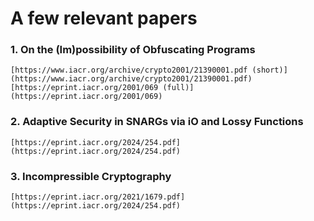     

# A few relevant papers

### 1. On the (Im)possibility of Obfuscating Programs

    [https://www.iacr.org/archive/crypto2001/21390001.pdf (short)](https://www.iacr.org/archive/crypto2001/21390001.pdf)
    [https://eprint.iacr.org/2001/069 (full)](https://eprint.iacr.org/2001/069)

### 2. Adaptive Security in SNARGs via iO and Lossy Functions

    [https://eprint.iacr.org/2024/254.pdf](https://eprint.iacr.org/2024/254.pdf)

### 3. Incompressible Cryptography

    [https://eprint.iacr.org/2021/1679.pdf](https://eprint.iacr.org/2024/254.pdf)
